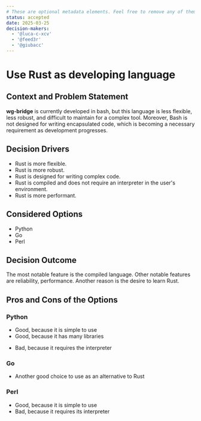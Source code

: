 ```yaml
---
# These are optional metadata elements. Feel free to remove any of them.
status: accepted
date: 2025-03-25
decision-makers:
  - '@luca-c-xcv'
  - '@feed3r'
  - '@giubacc'
---
```


# Use Rust as developing language

## Context and Problem Statement

**wg-bridge** is currently developed in bash, but this language is less
flexible, less robust, and difficult to maintain for a complex tool.
Moreover, Bash is not designed for writing encapsulated code, which is becoming
a necessary requirement as development progresses.

<!-- This is an optional element. Feel free to remove. -->
## Decision Drivers

* Rust is more flexible.
* Rust is more robust.
* Rust is designed for writing complex code.
* Rust is compiled and does not require an interpreter in the user's
  environment.
* Rust is more performant.

## Considered Options

* Python
* Go
* Perl

## Decision Outcome

The most notable feature is the compiled language.
Other notable features are reliability, performance.
Another reason is the desire to learn Rust.

<!-- This is an optional element. Feel free to remove. -->
## Pros and Cons of the Options

### Python

* Good, because it is simple to use
* Good, because it has many libraries
<!-- use "neutral" if the given argument weights neither for good nor bad -->
* Bad, because it requires the interpreter

### Go

* Another good choice to use as an alternative to Rust

### Perl

* Good, because it is simple to use
* Bad, because it requires its interpreter
